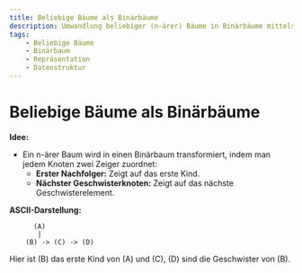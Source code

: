 ```yaml
---
title: Beliebige Bäume als Binärbäume
description: Umwandlung beliebiger (n-ärer) Bäume in Binärbäume mittels der Nachfolger-Geschwister-Repräsentation zur effizienten Darstellung.
tags:
    - Beliebige Bäume
    - Binärbaum
    - Repräsentation
    - Datenstruktur
---
```


# Beliebige Bäume als Binärbäume

**Idee:**  
- Ein n-ärer Baum wird in einen Binärbaum transformiert, indem man jedem Knoten zwei Zeiger zuordnet:
  - **Erster Nachfolger:** Zeigt auf das erste Kind.
  - **Nächster Geschwisterknoten:** Zeigt auf das nächste Geschwisterelement.

**ASCII-Darstellung:**
```
      (A)
       |
    (B) -> (C) -> (D)
```
Hier ist (B) das erste Kind von (A) und (C), (D) sind die Geschwister von (B).
